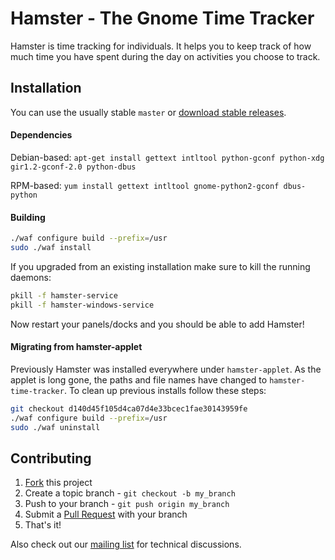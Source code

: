 # Hamster - The Gnome Time Tracker

Hamster is time tracking for individuals. It helps you to keep track of how
much time you have spent during the day on activities you choose to track.

## Installation

You can use the usually stable `master` or [download stable releases](https://github.com/projecthamster/hamster/releases).

#### Dependencies

Debian-based: `apt-get install gettext intltool python-gconf python-xdg gir1.2-gconf-2.0 python-dbus`

RPM-based: `yum install gettext intltool gnome-python2-gconf dbus-python`

#### Building

```bash
./waf configure build --prefix=/usr
sudo ./waf install
```

If you upgraded from an existing installation make sure to kill the running
daemons:

```bash
pkill -f hamster-service
pkill -f hamster-windows-service
```

Now restart your panels/docks and you should be able to add Hamster!

#### Migrating from hamster-applet

Previously Hamster was installed everywhere under `hamster-applet`. As
the applet is long gone, the paths and file names have changed to
`hamster-time-tracker`. To clean up previous installs follow these steps:

```bash
git checkout d140d45f105d4ca07d4e33bcec1fae30143959fe
./waf configure build --prefix=/usr
sudo ./waf uninstall
```

## Contributing

1. [Fork](https://github.com/projecthamster/hamster/fork) this project
2. Create a topic branch - `git checkout -b my_branch`
3. Push to your branch - `git push origin my_branch`
4. Submit a [Pull Request](https://github.com/projecthamster/hamster/pulls) with your branch
5. That's it!

Also check out our [mailing list](http://lists.denkeninechtzeit.net/listinfo.cgi/hamster-dev-denkeninechtzeit.net) for technical discussions.
